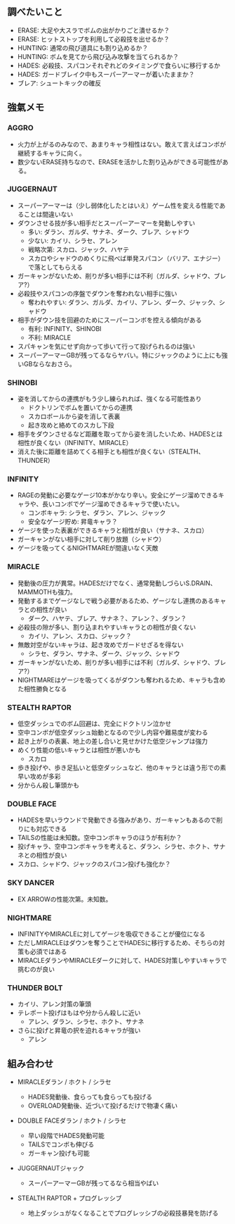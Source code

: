 ## 調べたいこと

- ERASE: 大足や大スラでボムの出がかりごと潰せるか？
- ERASE: ヒットストップを利用して必殺技を出せるか？
- HUNTING: 通常の飛び道具にも割り込めるか？
- HUNTING: ボムを見てから飛び込み攻撃を当てられるか？
- HADES: 必殺技、スパコンそれぞれどのタイミングで食らいに移行するか
- HADES: ガードブレイク中もスーパーアーマーが着いたままか？
- ブレア: シュートキックの確反


## 強氣メモ

### AGGRO
- 火力が上がるのみなので、あまりキャラ相性はない。敢えて言えばコンボが継続するキャラに向く。
- 数少ないERASE持ちなので、ERASEを活かした割り込みができる可能性がある。

### JUGGERNAUT
- スーパーアーマーは（少し弱体化したとはいえ）ゲーム性を変える性能であることは間違いない
- ダウンさせる技が多い相手だとスーパーアーマーを発動しやすい
  - 多い: ダラン、ガルダ、サナネ、ダーク、ブレア、シャドウ
  - 少ない: カイリ、シラセ、アレン
  - 戦略次第: スカロ、ジャック、ハヤテ
  - スカロやシャドウのめくりに飛べば単発スパコン（バリア、エナジー）で落としてもらえる
- ガーキャンがないため、削りが多い相手には不利（ガルダ、シャドウ、ブレア?）
- 必殺技やスパコンの序盤でダウンを奪われない相手に強い
  - 奪われやすい: ダラン、ガルダ、カイリ、アレン、ダーク、ジャック、シャドウ
- 相手がダウン技を回避のためにスーパーコンボを控える傾向がある
  - 有利: INFINITY、SHINOBI
  - 不利: MIRACLE
- スパキャンを気にせず向かって歩いて行って投げられるのは強い
- スーパーアーマーGBが残ってるならヤバい。特にジャックのように上にも強いGBならなおさら。

### SHINOBI
- 姿を消してからの連携がもう少し練られれば、強くなる可能性あり
  - ドクトリンでボムを置いてからの連携
  - スカロボールから姿を消して表裏
  - 起き攻めと絡めてのスカし下段
- 相手をダウンさせるなど距離を取ってから姿を消したいため、HADESとは相性が良くない（INFINITY、MIRACLE）
- 消えた後に距離を詰めてくる相手とも相性が良くない（STEALTH、THUNDER）

### INFINITY
- RAGEの発動に必要なゲージ10本がかなり辛い。安全にゲージ溜めできるキャラや、長いコンボでゲージ溜めできるキャラで使いたい。
  - コンボキャラ: シラセ、ダラン、アレン、ジャック
  - 安全なゲージ貯め: 昇竜キャラ？
- ゲージを使った表裏ができるキャラと相性が良い（サナネ、スカロ）
- ガーキャンがない相手に対して削り放題（シャドウ）
- ゲージを吸ってくるNIGHTMAREが間違いなく天敵

### MIRACLE
- 発動後の圧力が異常。HADESだけでなく、通常発動しづらいS.DRAIN、MAMMOTHも強力。
- 発動するまでゲージなしで戦う必要があるため、ゲージなし連携のあるキャラとの相性が良い
  - ダーク、ハヤテ、ブレア、サナネ？、アレン？、ダラン？
- 必殺技の隙が多い、割り込まれやすいキャラとの相性が良くない
  - カイリ、アレン、スカロ、ジャック？
- 無敵対空がないキャラは、起き攻めでガードせざるを得ない
  - シラセ、ダラン、サナネ、ダーク、ジャック、シャドウ
- ガーキャンがないため、削りが多い相手には不利（ガルダ、シャドウ、ブレア?）
- NIGHTMAREはゲージを吸ってくるがダウンも奪われるため、キャラも含めた相性勝負となる

### STEALTH RAPTOR
- 低空ダッシュでのボム回避は、完全にドクトリン泣かせ
- 空中コンボが低空ダッシュ始動となるので少し内容や難易度が変わる
- 起き上がりの表裏、地上の差し合いと見せかけた低空ジャンプは強力
- めくり性能の低いキャラとは相性が悪いかも
  - スカロ
- 歩き投げや、歩き足払いと低空ダッシュなど、他のキャラとは違う形での素早い攻めが多彩
- 分からん殺し筆頭かも

### DOUBLE FACE
- HADESを早いラウンドで発動できる強みがあり、ガーキャンもあるので削りにも対応できる
- TAILSの性能は未知数。空中コンボキャラのほうが有利か？
- 投げキャラ、空中コンボキャラを考えると、ダラン、シラセ、ホクト、サナネとの相性が良い
- スカロ、シャドウ、ジャックのスパコン投げも強化か？

### SKY DANCER
- EX ARROWの性能次第。未知数。

### NIGHTMARE
- INFINITYやMIRACLEに対してゲージを吸収できることが優位になる
- ただしMIRACLEはダウンを奪うことでHADESに移行するため、そちらの対策も必須ではある
- MIRACLEダランやMIRACLEダークに対して、HADES対策しやすいキャラで挑むのが良い

### THUNDER BOLT
- カイリ、アレン対策の筆頭
- テレポート投げはもはや分からん殺しに近い
  - アレン、ダラン、シラセ、ホクト、サナネ
- さらに投げと昇竜の択を迫れるキャラが強い
  - アレン


## 組み合わせ

- MIRACLEダラン / ホクト / シラセ
  - HADES発動後、食らっても食らっても投げる
  - OVERLOAD発動後、近づいて投げるだけで物凄く痛い

- DOUBLE FACEダラン / ホクト / シラセ
  - 早い段階でHADES発動可能
  - TAILSでコンボも伸びる
  - ガーキャン投げも可能

- JUGGERNAUTジャック
  - スーパーアーマーGBが残ってるなら相当やばい

- STEALTH RAPTOR + プログレッシブ
  - 地上ダッシュがなくなることでプログレッシブの必殺技暴発を防げる
